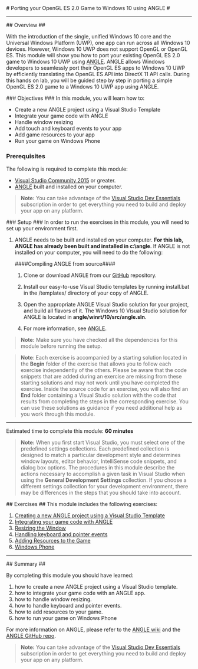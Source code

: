 ﻿<a name="HOLTop" />
# Porting your OpenGL ES 2.0 Game to Windows 10 using ANGLE #

---

<a name="Overview" />
## Overview ##

With the introduction of the single, unified Windows 10 core and the Universal Windows Platform (UWP), one app can run across all Windows 10 devices. However, Windows 10 UWP does not support OpenGL or OpenGL ES. This module will show you how to port your existing OpenGL ES 2.0 game to Windows 10 UWP using [ANGLE](https://github.com/MSOpenTech/angle).  ANGLE allows Windows developers to seamlessly port their OpenGL ES apps to Windows 10 UWP by efficiently translating the OpenGL ES API into DirectX 11 API calls. During this hands on lab, you will be guided step by step in porting a simple OpenGL ES 2.0 game to a Windows 10 UWP app using ANGLE.

<a name="Objectives" />
### Objectives ###
In this module, you will learn how to:

- Create a new ANGLE project using a Visual Studio Template
- Integrate your game code with ANGLE
- Handle window resizing
- Add touch and keyboard events to your app
- Add game resources to your app
- Run your game on Windows Phone

<a name="Prerequisites"></a>
### Prerequisites ###

The following is required to complete this module:

- [Visual Studio Community 2015][1] or greater.
- [ANGLE][2] built and installed on your computer.

[1]: https://www.visualstudio.com/products/visual-studio-community-vs
[2]: https://github.com/MSOpenTech/angle

> **Note:** You can take advantage of the [Visual Studio Dev Essentials]( https://www.visualstudio.com/en-us/products/visual-studio-dev-essentials-vs.aspx) subscription in order to get everything you need to build and deploy your app on any platform.

<a name="Setup" />
### Setup ###
In order to run the exercises in this module, you will need to set up your environment first.

1. ANGLE needs to be built and installed on your computer. **For this lab, ANGLE has already been built and installed in c:\angle**. If ANGLE is not installed on your computer, you will need to do the following:

    ####Compiling ANGLE from source####

    1. Clone or download ANGLE from our [GitHub](https://github.com/MSOpenTech/angle) repository.

    1. Install our easy-to-use Visual Studio templates by running install.bat in the /templates/ directory of your copy of ANGLE.

    1. Open the appropriate ANGLE Visual Studio solution for your project, and build all flavors of it. The Windows 10 Visual Studio solution for ANGLE is located in **angle/winrt/10/src/angle.sln**.

    1. For more information, see [ANGLE](https://github.com/MSOpenTech/angle).

> **Note:** Make sure you have checked all the dependencies for this module before running the setup.

> **Note**: Each exercise is accompanied by a starting solution located in the **Begin** folder of the exercise that allows you to follow each exercise independently of the others. Please be aware that the code snippets that are added during an exercise are missing from these starting solutions and may not work until you have completed the exercise. Inside the source code for an exercise, you will also find an **End** folder containing a Visual Studio solution with the code that results from completing the steps in the corresponding exercise. You can use these solutions as guidance if you need additional help as you work through this module.

---

Estimated time to complete this module: **60 minutes**

>**Note:** When you first start Visual Studio, you must select one of the predefined settings collections. Each predefined collection is designed to match a particular development style and determines window layouts, editor behavior, IntelliSense code snippets, and dialog box options. The procedures in this module describe the actions necessary to accomplish a given task in Visual Studio when using the **General Development Settings** collection. If you choose a different settings collection for your development environment, there may be differences in the steps that you should take into account.

<a name="Exercises" />
## Exercises ##
This module includes the following exercises:

1. [Creating a new ANGLE project using a Visual Studio Template](./Source/Ex1/README.md)
1. [Integrating your game code with ANGLE](./Source/Ex2/README.md)
1. [Resizing the Window](./Source/Ex3/README.md)
1. [Handling keyboard and pointer events](./Source/Ex4/README.md)
1. [Adding Resources to the Game](./Source/Ex5/README.md)
1. [Windows Phone](./Source/Ex6/README.md)

---

<a name="Summary" />
## Summary ##

By completing this module you should have learned:

1. how to create a new ANGLE project using a Visual Studio template.
1. how to integrate your game code with an ANGLE app.
1. how to handle window resizing.
1. how to handle keyboard and pointer events.
1. how to add resources to your game.
1. how to run your game on Windows Phone

For more information on ANGLE, please refer to the [ANGLE wiki](https://github.com/MSOpenTech/angle/wiki) and the [ANGLE GitHub repo](https://github.com/MSOpenTech/angle).


> **Note:** You can take advantage of the [Visual Studio Dev Essentials]( https://www.visualstudio.com/en-us/products/visual-studio-dev-essentials-vs.aspx) subscription in order to get everything you need to build and deploy your app on any platform.
